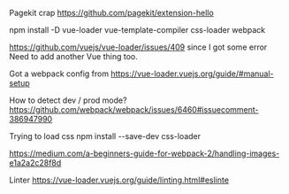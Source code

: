 Pagekit crap https://github.com/pagekit/extension-hello

npm install -D vue-loader vue-template-compiler css-loader webpack

https://github.com/vuejs/vue-loader/issues/409 since I got some error
Need to add another Vue thing too.

Got a webpack config from https://vue-loader.vuejs.org/guide/#manual-setup

How to detect dev / prod mode?
https://github.com/webpack/webpack/issues/6460#issuecomment-386947990

Trying to load css
npm install --save-dev css-loader

https://medium.com/a-beginners-guide-for-webpack-2/handling-images-e1a2a2c28f8d

Linter https://vue-loader.vuejs.org/guide/linting.html#eslinte
